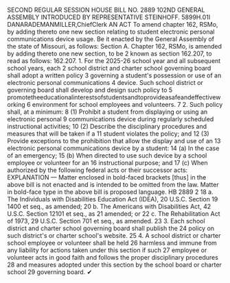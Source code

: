 SECOND REGULAR SESSION
HOUSE BILL NO. 2889
102ND GENERAL ASSEMBLY
INTRODUCED BY REPRESENTATIVE STEINHOFF.
5899H.01I DANARADEMANMILLER,ChiefClerk
AN ACT
To amend chapter 162, RSMo, by adding thereto one new section relating to student
electronic personal communications device usage.
Be it enacted by the General Assembly of the state of Missouri, as follows:
Section A. Chapter 162, RSMo, is amended by adding thereto one new section, to be
2 known as section 162.207, to read as follows:
162.207. 1. For the 2025-26 school year and all subsequent school years, each
2 school district and charter school governing board shall adopt a written policy
3 governing a student's possession or use of an electronic personal communications
4 device. Such school district or governing board shall develop and design such policy to
5 promotetheeducationalinterestsofstudentsandtoprovideasafeandeffectiveworking
6 environment for school employees and volunteers.
7 2. Such policy shall, at a minimum:
8 (1) Prohibit a student from displaying or using an electronic personal
9 communications device during regularly scheduled instructional activities;
10 (2) Describe the disciplinary procedures and measures that will be taken if a
11 student violates the policy; and
12 (3) Provide exceptions to the prohibition that allow the display and use of an
13 electronic personal communications device by a student:
14 (a) In the case of an emergency;
15 (b) When directed to use such device by a school employee or volunteer for an
16 instructional purpose; and
17 (c) When authorized by the following federal acts or their successor acts:
EXPLANATION — Matter enclosed in bold-faced brackets [thus] in the above bill is not enacted and is
intended to be omitted from the law. Matter in bold-face type in the above bill is proposed language.
HB 2889 2
18 a. The Individuals with Disabilities Education Act (IDEA), 20 U.S.C. Section
19 1400 et seq., as amended;
20 b. The Americans with Disabilities Act, 42 U.S.C. Section 12101 et seq., as
21 amended; or
22 c. The Rehabilitation Act of 1973, 29 U.S.C. Section 701 et seq., as amended.
23 3. Each school district and charter school governing board shall publish the
24 policy on such district's or charter school's website.
25 4. A school district or charter school employee or volunteer shall be held
26 harmless and immune from any liability for actions taken under this section if such
27 employee or volunteer acts in good faith and follows the proper disciplinary procedures
28 and measures adopted under this section by the school board or charter school
29 governing board.
✔